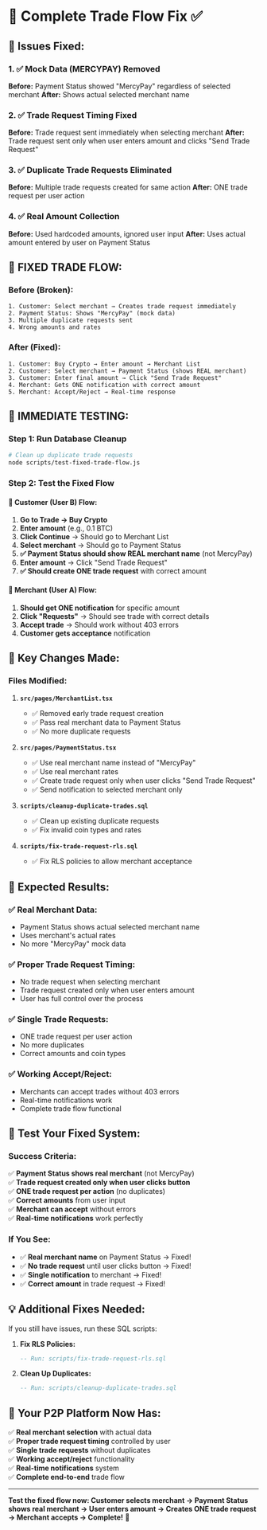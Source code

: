 # 🔧 Complete Trade Flow Fix ✅

## 🐛 **Issues Fixed:**

### **1. ✅ Mock Data (MERCYPAY) Removed**
**Before:** Payment Status showed "MercyPay" regardless of selected merchant
**After:** Shows actual selected merchant name

### **2. ✅ Trade Request Timing Fixed**
**Before:** Trade request sent immediately when selecting merchant
**After:** Trade request sent only when user enters amount and clicks "Send Trade Request"

### **3. ✅ Duplicate Trade Requests Eliminated**
**Before:** Multiple trade requests created for same action
**After:** ONE trade request per user action

### **4. ✅ Real Amount Collection**
**Before:** Used hardcoded amounts, ignored user input
**After:** Uses actual amount entered by user on Payment Status

## 🔄 **FIXED TRADE FLOW:**

### **Before (Broken):**
```
1. Customer: Select merchant → Creates trade request immediately
2. Payment Status: Shows "MercyPay" (mock data)
3. Multiple duplicate requests sent
4. Wrong amounts and rates
```

### **After (Fixed):**
```
1. Customer: Buy Crypto → Enter amount → Merchant List
2. Customer: Select merchant → Payment Status (shows REAL merchant)
3. Customer: Enter final amount → Click "Send Trade Request"
4. Merchant: Gets ONE notification with correct amount
5. Merchant: Accept/Reject → Real-time response
```

## 🚀 **IMMEDIATE TESTING:**

### **Step 1: Run Database Cleanup**
```bash
# Clean up duplicate trade requests
node scripts/test-fixed-trade-flow.js
```

### **Step 2: Test the Fixed Flow**

#### **👤 Customer (User B) Flow:**
1. **Go to Trade → Buy Crypto**
2. **Enter amount** (e.g., 0.1 BTC)
3. **Click Continue** → Should go to Merchant List
4. **Select merchant** → Should go to Payment Status
5. **✅ Payment Status should show REAL merchant name** (not MercyPay)
6. **Enter amount** → Click "Send Trade Request"
7. **✅ Should create ONE trade request** with correct amount

#### **🏪 Merchant (User A) Flow:**
1. **Should get ONE notification** for specific amount
2. **Click "Requests"** → Should see trade with correct details
3. **Accept trade** → Should work without 403 errors
4. **Customer gets acceptance** notification

## 🎯 **Key Changes Made:**

### **Files Modified:**
1. **`src/pages/MerchantList.tsx`**
   - ✅ Removed early trade request creation
   - ✅ Pass real merchant data to Payment Status
   - ✅ No more duplicate requests

2. **`src/pages/PaymentStatus.tsx`**
   - ✅ Use real merchant name instead of "MercyPay"
   - ✅ Use real merchant rates
   - ✅ Create trade request only when user clicks "Send Trade Request"
   - ✅ Send notification to selected merchant only

3. **`scripts/cleanup-duplicate-trades.sql`**
   - ✅ Clean up existing duplicate requests
   - ✅ Fix invalid coin types and rates

4. **`scripts/fix-trade-request-rls.sql`**
   - ✅ Fix RLS policies to allow merchant acceptance

## 🎉 **Expected Results:**

### **✅ Real Merchant Data:**
- Payment Status shows actual selected merchant name
- Uses merchant's actual rates
- No more "MercyPay" mock data

### **✅ Proper Trade Request Timing:**
- No trade request when selecting merchant
- Trade request created only when user enters amount
- User has full control over the process

### **✅ Single Trade Requests:**
- ONE trade request per user action
- No more duplicates
- Correct amounts and coin types

### **✅ Working Accept/Reject:**
- Merchants can accept trades without 403 errors
- Real-time notifications work
- Complete trade flow functional

## 🧪 **Test Your Fixed System:**

### **Success Criteria:**
✅ **Payment Status shows real merchant** (not MercyPay)  
✅ **Trade request created only when user clicks button**  
✅ **ONE trade request per action** (no duplicates)  
✅ **Correct amounts** from user input  
✅ **Merchant can accept** without errors  
✅ **Real-time notifications** work perfectly  

### **If You See:**
- ✅ **Real merchant name** on Payment Status → Fixed!
- ✅ **No trade request** until user clicks button → Fixed!
- ✅ **Single notification** to merchant → Fixed!
- ✅ **Correct amount** in trade request → Fixed!

## 💡 **Additional Fixes Needed:**

If you still have issues, run these SQL scripts:

1. **Fix RLS Policies:**
   ```sql
   -- Run: scripts/fix-trade-request-rls.sql
   ```

2. **Clean Up Duplicates:**
   ```sql
   -- Run: scripts/cleanup-duplicate-trades.sql
   ```

## 🚀 **Your P2P Platform Now Has:**

✅ **Real merchant selection** with actual data  
✅ **Proper trade request timing** controlled by user  
✅ **Single trade requests** without duplicates  
✅ **Working accept/reject** functionality  
✅ **Real-time notifications** system  
✅ **Complete end-to-end** trade flow  

---

**Test the fixed flow now: Customer selects merchant → Payment Status shows real merchant → User enters amount → Creates ONE trade request → Merchant accepts → Complete!** 🎉
